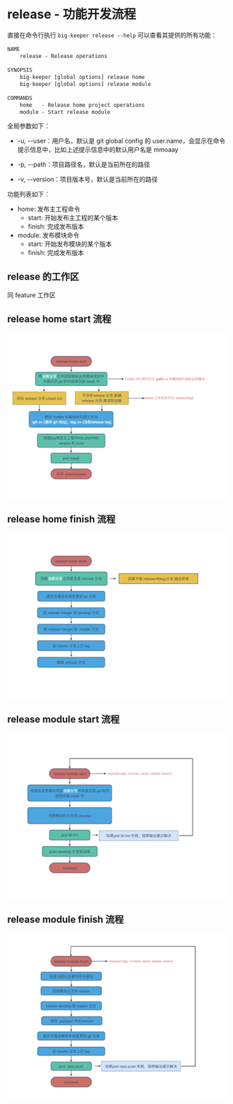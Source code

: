 # release - 功能开发流程

直接在命令行执行 `big-keeper release --help` 可以查看其提供的所有功能：
```
NAME
    release - Release operations

SYNOPSIS
    big-keeper [global options] release home
    big-keeper [global options] release module

COMMANDS
    home   - Release home project operations
    module - Start release module
```
全局参数如下：

- -u, --user：用户名，默认是 git global config 的 user.name，会显示在命令提示信息中，比如上述提示信息中的默认用户名是 mmoaay

- -p, --path：项目路径名，默认是当前所在的路径

- -v, --version：项目版本号，默认是当前所在的路径

功能列表如下：

- home: 发布主工程命令
    - start: 开始发布主工程的某个版本
    - finish: 完成发布版本
- module: 发布模块命令
    - start: 开始发布模块的某个版本
    - finish: 完成发布版本

## release 的工作区
  同 feature 工作区

## release home start 流程
![](../../resources/readme/big-keeper-readme.008.png)
## release home finish 流程
![](../../resources/readme/big-keeper-readme.009.png)
## release module  start 流程
![](../../resources/readme/big-keeper-readme.010.png)
## release module  finish 流程
![](../../resources/readme/big-keeper-readme.012.png)

